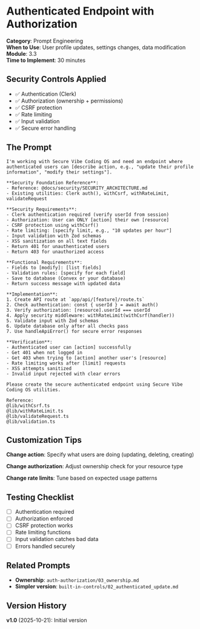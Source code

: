 # Authenticated Endpoint with Authorization

**Category**: Prompt Engineering  
**When to Use**: User profile updates, settings changes, data modification  
**Module**: 3.3  
**Time to Implement**: 30 minutes

## Security Controls Applied

- ✅ Authentication (Clerk)
- ✅ Authorization (ownership + permissions)
- ✅ CSRF protection
- ✅ Rate limiting
- ✅ Input validation
- ✅ Secure error handling

## The Prompt

```
I'm working with Secure Vibe Coding OS and need an endpoint where authenticated users can [describe action, e.g., "update their profile information", "modify their settings"].

**Security Foundation Reference**:
- Reference: @docs/security/SECURITY_ARCHITECTURE.md
- Existing utilities: Clerk auth(), withCsrf, withRateLimit, validateRequest

**Security Requirements**:
- Clerk authentication required (verify userId from session)
- Authorization: User can ONLY [action] their own [resource]
- CSRF protection using withCsrf()
- Rate limiting: [specify limit, e.g., "10 updates per hour"]
- Input validation with Zod schemas
- XSS sanitization on all text fields
- Return 401 for unauthenticated users
- Return 403 for unauthorized access

**Functional Requirements**:
- Fields to [modify]: [list fields]
- Validation rules: [specify for each field]
- Save to database (Convex or your database)
- Return success message with updated data

**Implementation**:
1. Create API route at `app/api/[feature]/route.ts`
2. Check authentication: const { userId } = await auth()
3. Verify authorization: [resource].userId === userId
4. Apply security middleware: withRateLimit(withCsrf(handler))
5. Validate input with Zod schemas
6. Update database only after all checks pass
7. Use handleApiError() for secure error responses

**Verification**:
- Authenticated user can [action] successfully
- Get 401 when not logged in
- Get 403 when trying to [action] another user's [resource]
- Rate limiting works after [limit] requests
- XSS attempts sanitized
- Invalid input rejected with clear errors

Please create the secure authenticated endpoint using Secure Vibe Coding OS utilities.

Reference:
@lib/withCsrf.ts
@lib/withRateLimit.ts
@lib/validateRequest.ts
@lib/validation.ts
```

## Customization Tips

**Change action**:
Specify what users are doing (updating, deleting, creating)

**Change authorization**:
Adjust ownership check for your resource type

**Change rate limits**:
Tune based on expected usage patterns

## Testing Checklist

- [ ] Authentication required
- [ ] Authorization enforced
- [ ] CSRF protection works
- [ ] Rate limiting functions
- [ ] Input validation catches bad data
- [ ] Errors handled securely

## Related Prompts

- **Ownership**: `auth-authorization/03_ownership.md`
- **Simpler version**: `built-in-controls/02_authenticated_update.md`

## Version History

**v1.0** (2025-10-21): Initial version
